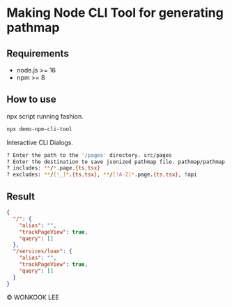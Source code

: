 # Making Node CLI Tool for generating pathmap

## Requirements

- node.js >= 16
- npm >= 8

## How to use

npx script running fashion.

```sh
npx demo-npm-cli-tool
```

Interactive CLI Dialogs.

```sh
? Enter the path to the '/pages' directory. src/pages
? Enter the destination to save jsonized pathmap file. pathmap/pathmap.json
? includes: **/*.page.{ts,tsx}
? excludes: **/[!_]*.{ts,tsx}, **/[!A-Z]*.page.{ts,tsx}, !api
```

## Result

```json
{
  "/": {
    "alias": "",
    "trackPageView": true,
    "query": []
  },
  "/services/loan": {
    "alias": "",
    "trackPageView": true,
    "query": []
  }
}
```

© WONKOOK LEE
